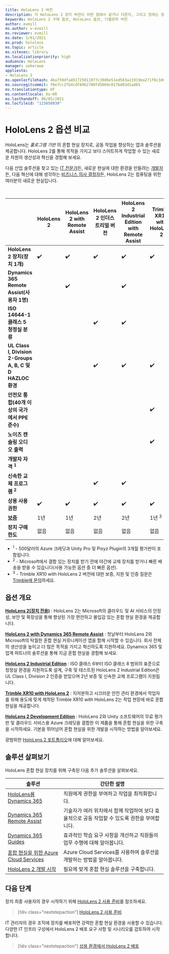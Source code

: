 ```yaml
---
title: HoloLens 2 버전
description: 각 HoloLens 2 장치 버전이 어떤 점에서 같거나 다른지, 그리고 원하는 장치를 확보한 후 수행할 작업에 대해 알아보세요.
keywords: HoloLens 2 구매 옵션, HoloLens 옵션, 디벨로퍼 버전
author: evmill
ms.author: v-evmill
ms.reviewer: evmill
ms.date: 1/01/2021
ms.prod: hololens
ms.topic: article
ms.sitesec: library
ms.localizationpriority: high
audience: HoloLens
manager: sekerawa
appliesto:
- HoloLens 2
ms.openlocfilehash: 4ba759dfa491725011977c39d6e51ed583a21919ea271f0c3d6482c0847938fb
ms.sourcegitcommit: f8e7cc2fbdcdf8962700fd50b9c017bd83d1ad65
ms.translationtype: HT
ms.contentlocale: ko-KR
ms.lasthandoff: 08/05/2021
ms.locfileid: "115658930"
---
```

# <a name="compare-hololens-2-options"></a>HoloLens 2 옵션 비교

HoloLens는 *홀로그램 기반* 의 혼합 현실 장치로, 공동 작업을 향상하는 앱과 솔루션을 제공합니다. HoloLens 2를 통해 목적을 가지고 보다 스마트하게 작업할 수 있는 새로운 차원의 생산성과 혁신을 경험해 보세요.

다음 산업 솔루션을 찾고 있는 [IT 전문가](https://www.microsoft.com/hololens/apps)든, 새로운 현실에 대한 환경을 만들려는 [개발자](https://www.microsoft.com/hololens/developers)든, 다음 혁신에 대해 생각하는 [비즈니스 의사 결정자](https://www.microsoft.com/hololens/apps)든, HoloLens 2는 컴퓨팅을 위한 여러분의 새로운 현실입니다.

<br>

|                                                      | HoloLens 2 | HoloLens 2 with Remote Assist | HoloLens 2 인더스트리얼 버전 | HoloLens 2 Industrial Edition with Remote Assist | Trimble XR10 with HoloLens 2 | HoloLens 2 개발 버전 |
|------------------------------------------------------|------------|-------------------------------|-------------------------------|--------------------------------------------------|------------------------------|--------------------------------|
| **HoloLens 2 장치(장치 1개)**                       |      ✔️     |               ✔️               |               ✔️               |                         ✔️                        |               ✔️              |                ✔️               |
| **Dynamics 365 Remote Assist(사용자 1명)**                |            |               ✔️               |                               |                         ✔️                        |                              |                                |
| **ISO 14644-1 클래스 5 청정실 분류**           |            |                               |               ✔️               |                         ✔️                        |                              |                                |
| **UL Class I, Division 2-Groups A, B, C 및 D HAZLOC 환경**                     |            |                               |               ✔️               |                         ✔️                        |               ✔️              |                                |
| **안전모 통합(40개 이상의 국가에서 PPE 준수)** |            |                               |                               |                                                  |               ✔️              |                                |
| **노이즈 캔슬링 오디오 출력**                        |            |                               |                               |                                                  |               ✔️              |                                |
| **개발자 자격 <sup>1</sup>**                             |            |                               |                               |                                                  |                              |                ✔️               |
| **신속한 교체 프로그램 <sup>2</sup>**                          |            |                               |               ✔️               |                         ✔️                        |                              |                                |
| **상용 사용 권한**                                |      ✔️     |               ✔️               |               ✔️               |                         ✔️                        |               ✔️              |                                |
| [**보증**](hololens2-hardware.md#warranty-information)                                             |   1년   |             1년            |             2년            |                      2년                      |            1년 <sup>3</sup>            |             1년             |
| **장치 구매 한도**                                |    없음    |              없음             |              없음             |                       없음                       |             없음             |       거래당 1개      |

- <sup>1</sup> - 500달러의 Azure 크레딧과 Unity Pro 및 Pixyz Plugin의 3개월 평가판이 포함됩니다.
- <sup>2</sup> - Microsoft에서 결함 있는 장치를 받기 전에 야간에 교체 장치를 받거나 빠른 배송을 받을 수 있습니다(사용 가능한 옵션 중 더 빠른 옵션).
- <sup>3</sup> - Trimble XR10 with HoloLens 2 버전에 대한 보증, 지원 및 인증 질문은 [Trimble에 문의](https://fieldtech.trimble.com/en/contact-support)하세요.


## <a name="options-overview"></a>옵션 개요

**[HoloLens 2(장치 전용)](hololens2-options-device-only.md)** : HoloLens 2는 Microsoft의 클라우드 및 AI 서비스의 안정성, 보안 및 확장성을 통해 향상된 가장 편안하고 몰입감 있는 혼합 현실 환경을 제공합니다.

**[HoloLens 2 with Dynamics 365 Remote Assist](hololens2-options-remote-assist.md)** : 첫날부터 HoloLens 2와 Microsoft의 탁월한 혼합 현실 커뮤니케이션 앱을 함께 시작할 수 있습니다. 회사 전체의 생산성을 높이고 더 많은 목적을 가지고 혁신하도록 지원하세요. Dynamics 365 및 업계 파트너의 솔루션을 통해 지금 혼합 현실을 경험해 보세요.

**[HoloLens 2 Industrial Edition](hololens2-options-industrial-edition.md)** : ISO 클래스 6부터 ISO 클래스 8 범위의 표준으로 청정실 환경을 지원하도록 설계, 구축 및 테스트된 HoloLens 2 Industrial Edition은 UL Class I, Division 2 인증을 받았으며 2년 보증 및 신속한 교체 프로그램이 지원됩니다.

**[Trimble XR10 with HoloLens 2](hololens2-options-trimble-xr10-edition.md)** : 지저분하고 시끄러운 안전 관리 환경에서 작업자를 위해 용도에 맞게 제작된 Trimble XR10 with HoloLens 2는 작업 현장에 바로 혼합 현실을 제공합니다.

**[HoloLens 2 Development Edition](hololens2-options-dev-edition.md)** : HoloLens 2와 Unity 소프트웨어의 무료 평가판 및 클라우드 서비스용 Azure 크레딧을 결합한 이 제품을 통해 혼합 현실을 위한 구축을 시작하세요. 기본을 뛰어넘어 혼합 현실을 위한 개발을 시작하는 방법을 알아보세요.

광범위한 [HoloLens 2 포트폴리오](https://www.microsoft.com/hololens/buy)에 대해 알아보세요.

## <a name="explore-solutions"></a>솔루션 살펴보기

HoloLens 혼합 현실 장치를 위해 구축된 다음 추가 솔루션을 살펴보세요.

| 솔루션 | 간단한 설명                                                                                |
|----------|---------------------------------------------------------------------------------------------------|
| [HoloLens용 Dynamics 365](https://www.microsoft.com//hololens/apps)          | 직원에게 권한을 부여하고 작업을 최적화합니다.                                                        |
| [Dynamics 365 Remote Assist](https://dynamics.microsoft.com/mixed-reality/remote-assist/)          | 기술자가 여러 위치에서 함께 작업하여 보다 효율적으로 공동 작업할 수 있도록 권한을 부여합니다. |
|   [Dynamics 365 Guides](https://dynamics.microsoft.com/mixed-reality/guides/)        | 효과적인 학습 요구 사항을 개선하고 직원들의 업무 수행에 대해 알아봅니다.                          |
|  [혼합 현실을 위한 Azure Cloud Services](/windows/mixed-reality/develop/mixed-reality-cloud-services#:~:text=Mixed%20Reality%20services%20Mixed%20Reality%20cloud%20services%20like,all%20in%20the%20context%20of%20your%20users%E2%80%99%20environments)         | Azure Cloud Services를 사용하여 솔루션을 개발하는 방법을 알아봅니다.                                       |
|  [HoloLens 2 개발 시작](/windows/mixed-reality/develop/development?tabs=unity)         | 필요에 맞게 혼합 현실 솔루션을 구축합니다.                                                 |

## <a name="next-steps"></a>다음 단계

장치 최종 사용자의 경우 시작하기 위해 [HoloLens 2 사용 준비](hololens2-setup.md)를 참조하세요.

> [!div class="nextstepaction"]
> [HoloLens 2 사용 준비](hololens2-setup.md)

IT 관리자의 경우 조직에 장치를 배포하면 강력한 혼합 현실 환경을 사용할 수 있습니다. 다양한 IT 인프라 구성에서 HoloLens 2 배포 요구 사항 및 시나리오를 검토하여 시작합니다.

> [!div class="nextstepaction"]
> [상용 환경에서 HoloLens 2 배포](hololens-requirements.md)
